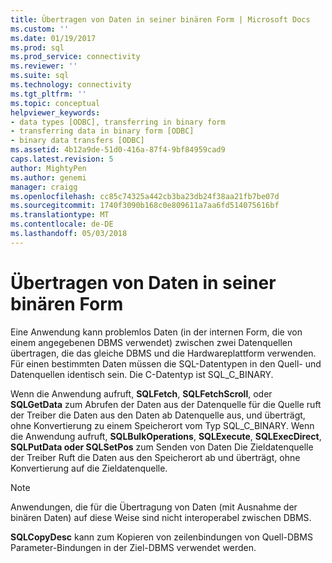 ```yaml
---
title: Übertragen von Daten in seiner binären Form | Microsoft Docs
ms.custom: ''
ms.date: 01/19/2017
ms.prod: sql
ms.prod_service: connectivity
ms.reviewer: ''
ms.suite: sql
ms.technology: connectivity
ms.tgt_pltfrm: ''
ms.topic: conceptual
helpviewer_keywords:
- data types [ODBC], transferring in binary form
- transferring data in binary form [ODBC]
- binary data transfers [ODBC]
ms.assetid: 4b12a9de-51d0-416a-87f4-9bf84959cad9
caps.latest.revision: 5
author: MightyPen
ms.author: genemi
manager: craigg
ms.openlocfilehash: cc85c74325a442cb3ba23db24f38aa21fb7be07d
ms.sourcegitcommit: 1740f3090b168c0e809611a7aa6fd514075616bf
ms.translationtype: MT
ms.contentlocale: de-DE
ms.lasthandoff: 05/03/2018
---
```

# <a name="transferring-data-in-its-binary-form"></a>Übertragen von Daten in seiner binären Form
Eine Anwendung kann problemlos Daten (in der internen Form, die von einem angegebenen DBMS verwendet) zwischen zwei Datenquellen übertragen, die das gleiche DBMS und die Hardwareplattform verwenden. Für einen bestimmten Daten müssen die SQL-Datentypen in den Quell- und Datenquellen identisch sein. Die C-Datentyp ist SQL_C_BINARY.  
  
 Wenn die Anwendung aufruft, **SQLFetch**, **SQLFetchScroll**, oder **SQLGetData** zum Abrufen der Daten aus der Datenquelle für die Quelle ruft der Treiber die Daten aus den Daten ab Datenquelle aus, und überträgt, ohne Konvertierung zu einem Speicherort vom Typ SQL_C_BINARY. Wenn die Anwendung aufruft, **SQLBulkOperations**, **SQLExecute**, **SQLExecDirect**, **SQLPutData oder SQLSetPos** zum Senden von Daten Die Zieldatenquelle der Treiber Ruft die Daten aus den Speicherort ab und überträgt, ohne Konvertierung auf die Zieldatenquelle.  
  
> [!NOTE]  
>  Anwendungen, die für die Übertragung von Daten (mit Ausnahme der binären Daten) auf diese Weise sind nicht interoperabel zwischen DBMS.  
  
 **SQLCopyDesc** kann zum Kopieren von zeilenbindungen von Quell-DBMS Parameter-Bindungen in der Ziel-DBMS verwendet werden.
